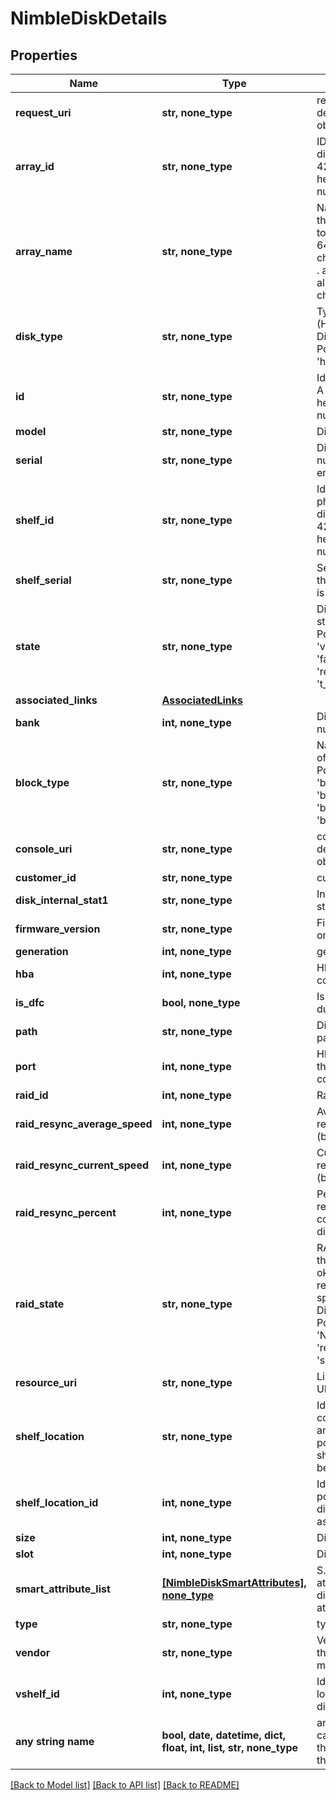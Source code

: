# NimbleDiskDetails


## Properties
Name | Type | Description | Notes
------------ | ------------- | ------------- | -------------
**request_uri** | **str, none_type** | requestUri for detailed disk object | [optional] 
**array_id** | **str, none_type** | ID of array the disk belongs to. A 42 digit hexadecimal number. | [optional] 
**array_name** | **str, none_type** | Name of array the disk belongs to. String of up to 64 alphanumeric characters, - and . and : are allowed after first character. | [optional] 
**disk_type** | **str, none_type** | Type of disk (HDD, SSD, N/A). Disk type. Possible values: &#39;hdd&#39;, &#39;ssd&#39;. | [optional] 
**id** | **str, none_type** | Identifier of disk. A 42 digit hexadecimal number. | [optional] 
**model** | **str, none_type** | Disk model name. | [optional] 
**serial** | **str, none_type** | Disk serial number(N/A if empty). | [optional] 
**shelf_id** | **str, none_type** | Identifies the physical shelf the disk belongs to. A 42 digit hexadecimal number. | [optional] 
**shelf_serial** | **str, none_type** | Serial number of the shelf the disk is attached to. | [optional] 
**state** | **str, none_type** | Disk hardware state. Disk state. Possible values: &#39;valid&#39;, &#39;in use&#39;, &#39;failed&#39;, absent&#39;, &#39;removed&#39;, &#39;void&#39;, &#39;t_fail&#39;, &#39;foreign&#39;. | [optional] 
**associated_links** | [**AssociatedLinks**](AssociatedLinks.md) |  | [optional] 
**bank** | **int, none_type** | Disk bank number. | [optional] 
**block_type** | **str, none_type** | Native block type of the disk. Possible values: &#39;block_512e&#39;, &#39;block_4Kn&#39;, &#39;block_none&#39;, &#39;block_512n&#39;. | [optional] 
**console_uri** | **str, none_type** | consoleUri for detailed storage object | [optional] 
**customer_id** | **str, none_type** | customerId | [optional] 
**disk_internal_stat1** | **str, none_type** | Internal disk statistic 1. | [optional] 
**firmware_version** | **str, none_type** | Firmware version on the disk. | [optional] 
**generation** | **int, none_type** | generation | [optional] 
**hba** | **int, none_type** | HBA ID the disk is connected to. | [optional] 
**is_dfc** | **bool, none_type** | Is disk part of dual flash carrier. | [optional] 
**path** | **str, none_type** | Disk SCSI device path. | [optional] 
**port** | **int, none_type** | HBA port number the disk is connected to. | [optional] 
**raid_id** | **int, none_type** | Raid ID. | [optional] 
**raid_resync_average_speed** | **int, none_type** | Average RAID rebuild speed (bytes/sec). | [optional] 
**raid_resync_current_speed** | **int, none_type** | Current RAID rebuild speed (bytes/sec). | [optional] 
**raid_resync_percent** | **int, none_type** | Percentage RAID rebuild completed on this disk. | [optional] 
**raid_state** | **str, none_type** | RAID status for the disk (N/A, okay, resynchronizing, spare, faulty). Disk RAID state. Possible values: &#39;N/A&#39;, &#39;okay&#39;, &#39;resynchronizing&#39;, &#39;spare&#39;, &#39;faulty&#39;. | [optional] 
**resource_uri** | **str, none_type** | Link to the object URI | [optional] 
**shelf_location** | **str, none_type** | Identifies the controller, port, and chain position of the shelf the disk belongs to. | [optional] 
**shelf_location_id** | **int, none_type** | Identifies the position shelf the disk belongs to, as coded integer. | [optional] 
**size** | **int, none_type** | Disk size in bytes. | [optional] 
**slot** | **int, none_type** | Disk slot number. | [optional] 
**smart_attribute_list** | [**[NimbleDiskSmartAttributes], none_type**](NimbleDiskSmartAttributes.md) | S.M.A.R.T. attributes for the disk. List of Smart attributes. | [optional] 
**type** | **str, none_type** | type | [optional] 
**vendor** | **str, none_type** | Vendor name of the disk manufacturer. | [optional] 
**vshelf_id** | **int, none_type** | Identifies the local shelf id the disk belongs to. | [optional] 
**any string name** | **bool, date, datetime, dict, float, int, list, str, none_type** | any string name can be used but the value must be the correct type | [optional]

[[Back to Model list]](../README.md#documentation-for-models) [[Back to API list]](../README.md#documentation-for-api-endpoints) [[Back to README]](../README.md)


